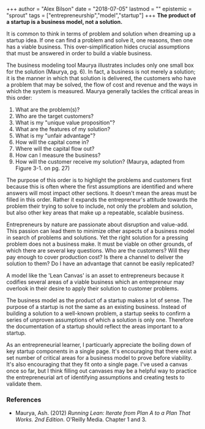 +++
author = "Alex Bilson"
date = "2018-07-05"
lastmod = ""
epistemic = "sprout"
tags = ["entrepreneurship","model","startup"]
+++
**The product of a startup is a business model, not a solution.**

It is common to think in terms of problem and solution when dreaming up a startup idea.  If one can find a problem and solve it, one reasons, then one has a viable business.  This over-simplification hides crucial assumptions that must be answered in order to build a viable business.

The business modeling tool Maurya illustrates includes only one small box for the solution (Maurya, pg. 6).  In fact, a business is not merely a solution; it is the manner in which that solution is delivered, the customers who have a problem that may be solved, the flow of cost and revenue and the ways in which the system is measured.  Maurya generally tackles the critical areas in this order:

1. What are the problem(s)?
2. Who are the target customers?
3. What is my "unique value proposition"?
4. What are the features of my solution?
5. What is my "unfair advantage"?
6. How will the capital come in?
7. Where will the capital flow out?
8. How can I measure the business?
9. How will the customer receive my solution?
(Maurya, adapted from Figure 3-1. on pg. 27)

The purpose of this order is to highlight the problems and customers first because this is often where the first assumptions are identified and where answers will most impact other sections.  It doesn't mean the areas must be filled in this order.  Rather it expands the entrepreneur's attitude towards the problem their trying to solve to include, not only the problem and solution, but also other key areas that make up a repeatable, scalable business.

Entrepreneurs by nature are passionate about disruption and value-add.  This passion can lead them to minimize other aspects of a business model in search of problems and solutions.  Yet the right solution for a pressing problem does not a business make.  It must be viable on other grounds, of which there are several key questions.  Who are the customers?  Will they pay enough to cover production cost?  Is there a channel to deliver the solution to them?  Do I have an advantage that cannot be easily replicated?

A model like the 'Lean Canvas' is an asset to entrepreneurs because it codifies several areas of a viable business which an entrepreneur may overlook in their desire to apply their solution to customer problems.

The business model as the product of a startup makes a lot of sense.  The purpose of a startup is not the same as an existing business.  Instead of building a solution to a well-known problem, a startup seeks to confirm a series of unproven assumptions of which a solution is only one.  Therefore the documentation of a startup should reflect the areas important to a startup.

As an entrepreneurial learner, I particuarly appreciate the boiling down of key startup components in a single page.  It's encouraging that there exist a set number of critical areas for a business model to prove before viability.  It's also encouraging that they fit onto a single page.  I've used a canvas once so far, but I think filling out canvases may be a helpful way to practice the entrepreneurial art of identifying assumptions and creating tests to validate them.

### References

- Maurya, Ash. (2012) _Running Lean: Iterate from Plan A to a Plan That Works. 2nd Edition_. O'Reilly Media. Chapter 1 and 3.
